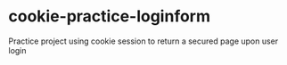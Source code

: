 # cookie-practice-loginform
Practice project using cookie session to return a secured page upon user login
